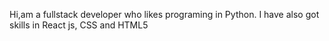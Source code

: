 Hi,am a fullstack developer who likes programing in Python.
I have also got skills in React js, CSS and HTML5
